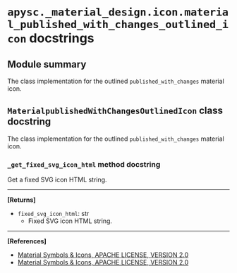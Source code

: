 # `apysc._material_design.icon.material_published_with_changes_outlined_icon` docstrings

## Module summary

The class implementation for the outlined `published_with_changes` material icon.

## `MaterialpublishedWithChangesOutlinedIcon` class docstring

The class implementation for the outlined `published_with_changes` material icon.

### `_get_fixed_svg_icon_html` method docstring

Get a fixed SVG icon HTML string.<hr>

**[Returns]**

- `fixed_svg_icon_html`: str
  - Fixed SVG icon HTML string.

<hr>

**[References]**

- [Material Symbols & Icons, APACHE LICENSE, VERSION 2.0](https://fonts.google.com/icons?icon.size=24&icon.color=%23e8eaed)
- [Material Symbols & Icons, APACHE LICENSE, VERSION 2.0](https://www.apache.org/licenses/LICENSE-2.0.html)